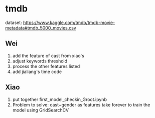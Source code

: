 # tmdb

dataset:
https://www.kaggle.com/tmdb/tmdb-movie-metadata#tmdb_5000_movies.csv

## Wei
1. add the feature of cast from xiao's
2. adjust keywords threshold
3. process the other features listed
4. add jialiang's time code

## Xiao
1. put together first_model_checkin_Groot.ipynb
2. Problem to solve: cast+gender as features take forever to train the model using GridSearchCV
